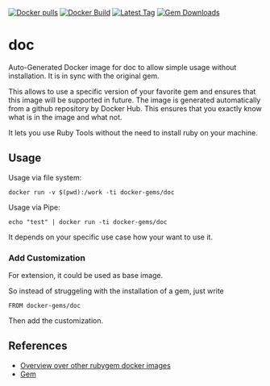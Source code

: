 [![Docker pulls](https://img.shields.io/docker/pulls/rubygem/doc.svg)](https://hub.docker.com/r/rubygem/doc/)
[![Docker Build](https://img.shields.io/docker/automated/rubygem/doc.svg)](https://hub.docker.com/r/rubygem/doc/)
[![Latest Tag](https://img.shields.io/github/tag/docker-rubygem/doc.svg)](https://hub.docker.com/r/rubygem/doc/)
[![Gem Downloads](https://img.shields.io/gem/dt/doc.svg)](https://rubygems.org/gems/doc/)
# doc

Auto-Generated Docker image for doc to allow simple usage without installation.
It is in sync with the original gem.

This allows to use a specific version of your favorite gem and ensures that this image will be supported in future.
The image is generated automatically from a github repository by Docker Hub.
This ensures that you exactly know what is in the image and what not.

It lets you use Ruby Tools without the need to install ruby on your machine.

## Usage

Usage via file system:

`docker run -v $(pwd):/work -ti docker-gems/doc`

Usage via Pipe:

`echo "test" | docker run -ti docker-gems/doc`

It depends on your specific use case how your want to use it.

### Add Customization

For extension, it could be used as base image.

So instead of struggeling with the installation of a gem, just write

`FROM docker-gems/doc`

Then add the customization.

## References

 - [Overview over other rubygem docker images](https://github.com/thinkbot/docker-rubygem)
 - [Gem](https://rubygems.org/gems/doc/)
